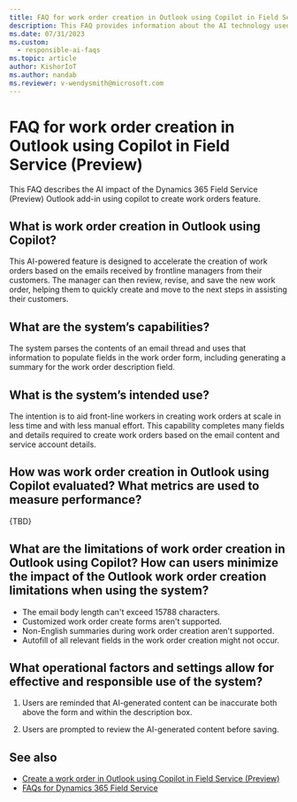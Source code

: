 ```yaml
---
title: FAQ for work order creation in Outlook using Copilot in Field Service (Preview)
description: This FAQ provides information about the AI technology used in the Dynamics 365 Field Service (Preview) Outlook add-in, along with key considerations and details about how the AI is used, how it was tested and evaluated, and any specific limitations.
ms.date: 07/31/2023
ms.custom: 
  - responsible-ai-faqs
ms.topic: article
author: KishorIoT
ms.author: nandab
ms.reviewer: v-wendysmith@microsoft.com
---
```


# FAQ for work order creation in Outlook using Copilot in Field Service (Preview)

This FAQ describes the AI impact of the Dynamics 365 Field Service (Preview) Outlook add-in using copilot to create work orders feature.

## What is work order creation in Outlook using Copilot?

This AI-powered feature is designed to accelerate the creation of work orders based on the emails received by frontline managers from their customers. The manager can then review, revise, and save the new work order, helping them to quickly create and move to the next steps in assisting their customers.

## What are the system’s capabilities?

The system parses the contents of an email thread and uses that information to populate fields in the work order form, including generating a summary for the work order description field.

## What is the system’s intended use?

The intention is to aid front-line workers in creating work orders at scale in less time and with less manual effort. This capability completes many fields and details required to create work orders based on the email content and service account details.

## How was work order creation in Outlook using Copilot evaluated? What metrics are used to measure performance?

{TBD}

## What are the limitations of work order creation in Outlook using Copilot? How can users minimize the impact of the Outlook work order creation limitations when using the system?

- The email body length can't exceed 15788 characters.
- Customized work order create forms aren't supported.
- Non-English summaries during work order creation aren't supported.
- Autofill of all relevant fields in the work order creation might not occur.

## What operational factors and settings allow for effective and responsible use of the system?

1. Users are reminded that AI-generated content can be inaccurate both above the form and within the description box.

1. Users are prompted to review the AI-generated content before saving.

## See also

- [Create a work order in Outlook using Copilot in Field Service (Preview)](flw-outlook.md#create-a-work-order-in-outlook-using-copilot-in-field-service-preview)
- [FAQs for Dynamics 365 Field Service](responsible-ai-overview.md)